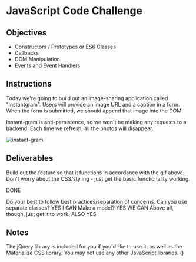# JavaScript Code Challenge

## Objectives

+ Constructors / Prototypes or ES6 Classes
+ Callbacks
+ DOM Manipulation
+ Events and Event Handlers

## Instructions

Today we're going to build out an image-sharing application called "Instantgram". Users will provide an image URL and a caption in a form. When the form is submitted, we should append that image into the DOM.

Instant-gram is anti-persistence, so we won't be making any requests to a backend. Each time we refresh, all the photos will disappear.

![instant-gram](./instant-gram.gif)

## Deliverables

Build out the feature so that it functions in accordance with the gif above. Don't worry about the CSS/styling - just get the basic functionality working.

DONE

Do your best to follow best practices/separation of concerns. Can you use separate classes?
YES I CAN
Make a model?
YES WE CAN
Above all, though, just get it to work.
ALSO YES

## Notes

The jQuery library is included for you if you'd like to use it, as well as the Materialize CSS library. You may not use any other JavaScript libraries.
()
